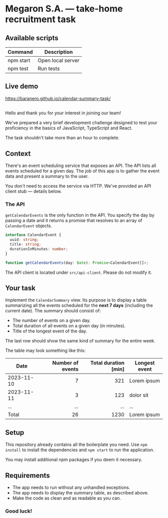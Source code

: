 # Megaron S.A. — take-home recruitment task

## Available scripts

| Command        | Description                                                                                                    |
|---------------------|----------------------------------------------------------------------------------------------------------------|
| npm start           | Open local server   |
| npm test            | Run tests           |

## Live demo

https://baranero.github.io/calendar-summary-task/

##

Hello and thank you for your interest in joining our team!

We've prepared a very brief development challenge designed to test your proficiency in the basics of JavaScript, TypeScript and React.

The task shouldn't take more than an hour to complete.

## Context

There's an event scheduling service that exposes an API. The API lists all events scheduled for a given day. The
job of this app is to gather the event data and present a summary to the user.

You *don't* need to access the service via HTTP. We've provided an API client stub — details below.

### The API

`getCalendarEvents` is the only function in the API. You specify the day by passing a date and it returns a promise that
resolves to an array of `CalendarEvent` objects.

```ts
interface CalendarEvent {
  uuid: string;
  title: string;
  durationInMinutes: number;
}

function getCalendarEvents(day: Date): Promise<CalendarEvent[]>;
```

The API client is located under `src/api-client`. Please do not modify it.

## Your task

Implement the `CalendarSummary` view. Its purpose is to display a table summarizing all the events scheduled for the **next 7 days**
(including the current date). The summary should consist of:

- The number of events on a given day.
- Total duration of all events on a given day (in minutes).
- Title of the longest event of the day.

The last row should show the same kind of summary for the entire week.

The table may look something like this:

| Date       | Number of events | Total duration [min] | Longest event |
| ---------- | ---------------: | -------------------: | ------------- |
| 2023-11-10 |                7 |                  321 | Lorem ipsum   |
| 2023-11-11 |                3 |                  123 | dolor sit     |
| ...        |              ... |                  ... | ...           |
| Total      |               26 |                 1230 | Lorem ipsum   |

## Setup

This repository already contains all the boilerplate you need. Use `npm install` to install the dependencies and `npm start` to run the application.

You may install additional npm packages if you deem it necessary.

## Requirements

- The app needs to run without any unhandled exceptions.
- The app needs to display the summary table, as described above.
- Make the code as clean and as readable as you can.

### Good luck!
